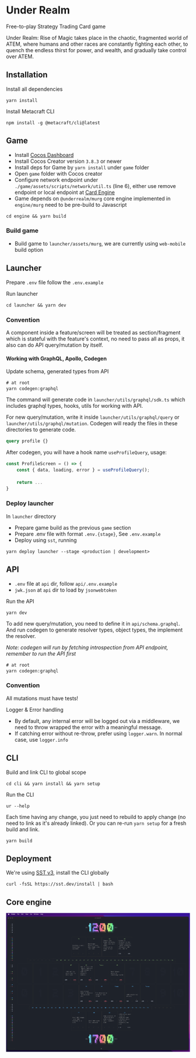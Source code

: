# Under Realm

Free-to-play Strategy Trading Card game

Under Realm: Rise of Magic takes place in the chaotic, fragmented world of ATEM, where humans and other races are constantly fighting each other, to quench the endless thirst for power, and wealth, and gradually take control over ATEM.

## Installation

Install all dependencies

```
yarn install
```

Install Metacraft CLI

```
npm install -g @metacraft/cli@latest
```

## Game

- Install [Cocos Dashboard](https://www.cocos.com/en/creator)
- Install Cocos Creator version `3.8.3` or newer
- Install deps for Game by `yarn install` under `game` folder
- Open `game` folder with Cocos creator
- Configure network endpoint under `./game/assets/scripts/network/util.ts` (line 6), either use remove endpoint or local endpoint at [Card Engine](https://github.com/cocrafts/engines)
- Game depends on `@underrealm/murg` core engine implemented in `engine/murg` need to be pre-build to Javascript

```
cd engine && yarn build
```

### Build game

- Build game to `launcher/assets/murg`, we are currently using `web-mobile` build option

## Launcher

Prepare `.env` file follow the `.env.example`

Run launcher

```
cd launcher && yarn dev
```

### Convention

A component inside a feature/screen will be treated as section/fragment which is stateful with the feature's context, no need to pass all as props, it also can do API query/mutation by itself.

#### Working with GraphQL, Apollo, Codegen

Update schema, generated types from API

```
# at root
yarn codegen:graphql
```

The command will generate code in `launcher/utils/graphql/sdk.ts` which includes graphql types, hooks, utils for working with API.

For new query/mutation, write it inside `launcher/utils/graphql/query` or `launcher/utils/graphql/mutation`. Codegen will ready the files in these directories to generate code.

```graphql
query profile {}
```

After codegen, you will have a hook name `useProfileQuery`, usage:

```typescript
const ProfileScreen = () => {
    const { data, loading, error } = useProfileQuery();

    return ...
}
```

### Deploy launcher

In `launcher` directory

- Prepare game build as the previous `game` section
- Prepare .env file with format `.env.{stage}`, See `.env.example`
- Deploy using `sst`, running

```
yarn deploy launcher --stage <production | development>
```

## API

- `.env` file at `api` dir, follow `api/.env.example`
- `jwk.json` at `api` dir to load by `jsonwebtoken`

Run the API

```
yarn dev
```

To add new query/mutation, you need to define it in `api/schema.graphql`. And run codegen to generate resolver types, object types, the implement the resolver.

_Note: codegen will run by fetching introspection from API endpoint, remember to run the API first_

```
# at root
yarn codegen:graphql
```

### Convention

All mutations must have tests!

Logger & Error handling

- By default, any internal error will be logged out via a middleware, we need to throw wrapped the error with a meaningful message.
- If catching error without re-throw, prefer using `logger.warn`. In normal case, use `logger.info`

## CLI

Build and link CLI to global scope

```
cd cli && yarn install && yarn setup
```

Run the CLI

```
ur --help
```

Each time having any change, you just need to rebuild to apply change (no need to link as it's already linked). Or you can re-run `yarn setup` for a fresh build and link.

```
yarn build
```

## Deployment

We're using [SST v3](https://sst.dev/), install the CLI globally

```
curl -fsSL https://sst.dev/install | bash
```

## Core engine

![](assets/demo.png)
